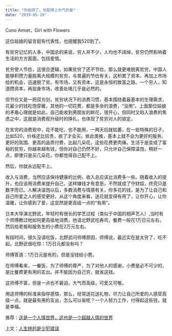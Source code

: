 ```yaml
---
title: "你给得了，也配得上大气的爱"
date: "2019-05-19"
---
```


 Cuno Amiet，Girl with Flowers

  

这位姑娘的留言挺有代表性，也提醒我520到了。

有贫穷记忆的人多，中国总的来说，穷人并不少，人均也不阔绰，贫穷仍然影响着生活的方方面面，包括爱情。

贫穷使人节俭，这很合逻辑，如果贫穷了还不节俭，那么就更难脱离贫穷。中国人能够积攒力量脱离大规模的贫穷，与普遍的节俭有关，这积累了资本，再加上市场给的机会，迅速脱了贫。有市场，又有资本，这是永恒的致富之路。一个穷人，知道攒资本，再投身市场，改善处境几乎是必然的。

但节俭又是一把双刃剑，贫穷状况下的消费习惯，基本围绕着最基本的生理需求，花最少的钱吃饱穿暖，其他的一切花费，都是多余的浪费，“没用”。上面那位姑娘的矛盾心理就是如此，自己能收到男朋友的鲜花，很开心，但同时又陷入浪费的焦虑之中，这就是消费观升级时的挣扎，也体现了贫穷对人的锁定。

在贫穷的消费观中，花不能吃，也不能用，一两天后就枯萎，在一些特殊的日子，比如520，价格还比较贵，疯了才会买。依此类推，基本上就不会为更好的服务、更好的氛围、更高的品质付费，比起几朵花，这些花费更肉痛。生活于是变成了富裕的贫穷，你越来越有钱，但你对自己仍然不好，只允许自己保障温饱，稍好一点，即使只是买几朵花，你都觉得自己配不上。

  

然后，你就永远配不上。

收入与消费，当然应该保持健康的比例，收入总应该比消费多一些。随着收入的提升，也应该用消费来提升自己，这样赚钱才有意思，不然就成了守财奴，终究只是数字而已。人解决温饱以后，多数消费与情感有关，你多花的钱，是为了让自己和自己所爱之人的感受更好。从这个角度来看，送花就变得有用了，让你开心，让你温暖，让你感到了爱，这显然是更高级一点的“有用”。

日本大导演北野武，年轻时有很长的学艺过程（类似于中国的相声艺人）,当时有个师傅教过他如何更高级地消费，他请北野武吃寿司，餐费一般花1万日元左右，然后给老板和服务生的小费在2万元左右。

有段时间，很久没请吃饭，北野武问师傅原因，师傅说，最近实在是太穷了，吃不起。北野武很吃惊：1万日元都没有吗？

师傅答道：1万日元是有的，但是没钱给小费。

在师傅看来，一餐饭，为了师傅的尊严，为了对他人的感谢，小费是必不可少的，是比餐费更有用的支出。并不能因为自己穷，就省这钱。

这师傅不富，但是一点也不窘迫，大气而高级，可爱又可敬。

用这师傅的标准来指导感情，那么，经常送花送礼物，尽力让自己所爱的人感受高级一点，就是最有用的支出，怎么可以省呢？一个人努力工作，付得起这些钱，就是幸福。

  

推荐：[这是一个人情世界，这也是一个超越人情的世界](http://mp.weixin.qq.com/s?__biz=MjM5NDU0Mjk2MQ==&mid=2651633459&idx=1&sn=f1b9a2463abd0f50566067b9ef0345ed&chksm=bd7e332d8a09ba3ba17acc60fe211f0d82bc29b7fb2cc1a39b14505e3c52a5cf05f003c26505&scene=21#wechat_redirect)  

上文：[人生拼的是少犯错误](http://mp.weixin.qq.com/s?__biz=MjM5NDU0Mjk2MQ==&mid=2651633526&idx=1&sn=18154972b8fc5c5eda3c62e497a536d5&chksm=bd7e33688a09ba7e2295f6ac94d01d2ce34c11408e4cbe3330db376caa7f7a49c643412564ab&scene=21#wechat_redirect)
